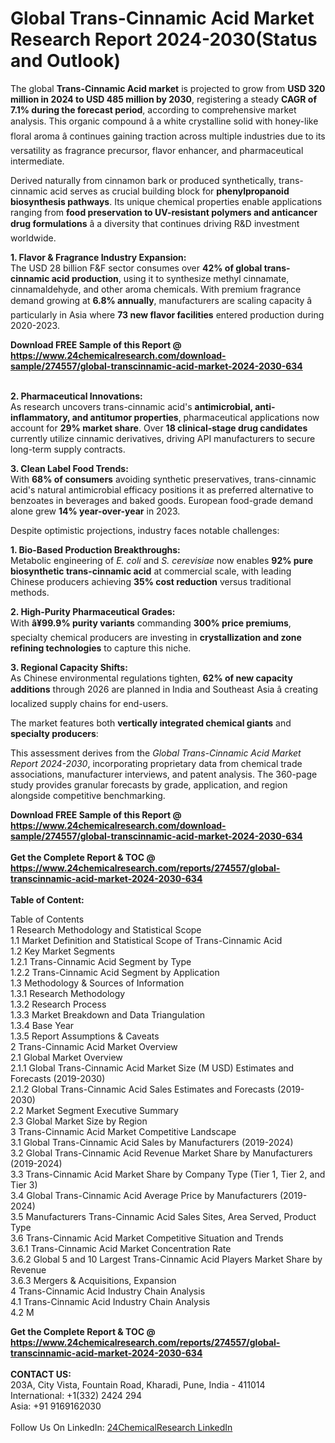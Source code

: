 <h1>Global Trans-Cinnamic Acid Market Research Report 2024-2030(Status and Outlook)</h1><p>The global <strong>Trans-Cinnamic Acid market</strong> is projected to grow from <strong>USD 320 million in 2024 to USD 485 million by 2030</strong>, registering a steady <strong>CAGR of 7.1% during the forecast period</strong>, according to comprehensive market analysis. This organic compound â a white crystalline solid with honey-like floral aroma â continues gaining traction across multiple industries due to its versatility as fragrance precursor, flavor enhancer, and pharmaceutical intermediate.</p><p>Derived naturally from cinnamon bark or produced synthetically, trans-cinnamic acid serves as crucial building block for <strong>phenylpropanoid biosynthesis pathways</strong>. Its unique chemical properties enable applications ranging from <strong>food preservation to UV-resistant polymers and anticancer drug formulations</strong> â a diversity that continues driving R&amp;D investment worldwide.</p><p><strong>1. Flavor &amp; Fragrance Industry Expansion:</strong><br>
The USD 28 billion F&amp;F sector consumes over <strong>42% of global trans-cinnamic acid production</strong>, using it to synthesize methyl cinnamate, cinnamaldehyde, and other aroma chemicals. With premium fragrance demand growing at <strong>6.8% annually</strong>, manufacturers are scaling capacity â particularly in Asia where <strong>73 new flavor facilities</strong> entered production during 2020-2023.</p><div><b>Download FREE Sample of this Report @ 
            <a href="https://www.24chemicalresearch.com/download-sample/274557/global-transcinnamic-acid-market-2024-2030-634">
            https://www.24chemicalresearch.com/download-sample/274557/global-transcinnamic-acid-market-2024-2030-634</a></b></div><br><p><strong>2. Pharmaceutical Innovations:</strong><br>
As research uncovers trans-cinnamic acid's <strong>antimicrobial, anti-inflammatory, and antitumor properties</strong>, pharmaceutical applications now account for <strong>29% market share</strong>. Over <strong>18 clinical-stage drug candidates</strong> currently utilize cinnamic derivatives, driving API manufacturers to secure long-term supply contracts.</p><p><strong>3. Clean Label Food Trends:</strong><br>
With <strong>68% of consumers</strong> avoiding synthetic preservatives, trans-cinnamic acid's natural antimicrobial efficacy positions it as preferred alternative to benzoates in beverages and baked goods. European food-grade demand alone grew <strong>14% year-over-year</strong> in 2023.</p><p>Despite optimistic projections, industry faces notable challenges:</p><p><strong>1. Bio-Based Production Breakthroughs:</strong><br>
Metabolic engineering of <em>E. coli</em> and <em>S. cerevisiae</em> now enables <strong>92% pure biosynthetic trans-cinnamic acid</strong> at commercial scale, with leading Chinese producers achieving <strong>35% cost reduction</strong> versus traditional methods.</p><p><strong>2. High-Purity Pharmaceutical Grades:</strong><br>
With <strong>â¥99.9% purity variants</strong> commanding <strong>300% price premiums</strong>, specialty chemical producers are investing in <strong>crystallization and zone refining technologies</strong> to capture this niche.</p><p><strong>3. Regional Capacity Shifts:</strong><br>
As Chinese environmental regulations tighten, <strong>62% of new capacity additions</strong> through 2026 are planned in India and Southeast Asia â creating localized supply chains for end-users.</p><p>The market features both <strong>vertically integrated chemical giants</strong> and <strong>specialty producers</strong>:</p><p>This assessment derives from the <em>Global Trans-Cinnamic Acid Market Report 2024-2030</em>, incorporating proprietary data from chemical trade associations, manufacturer interviews, and patent analysis. The 360-page study provides granular forecasts by grade, application, and region alongside competitive benchmarking.</p><p>

</p><div><b>Download FREE Sample of this Report @ 
            <a href="https://www.24chemicalresearch.com/download-sample/274557/global-transcinnamic-acid-market-2024-2030-634">
            https://www.24chemicalresearch.com/download-sample/274557/global-transcinnamic-acid-market-2024-2030-634</a></b></div><br><div><b>Get the Complete Report & TOC @ 
            <a href="https://www.24chemicalresearch.com/reports/274557/global-transcinnamic-acid-market-2024-2030-634">
            https://www.24chemicalresearch.com/reports/274557/global-transcinnamic-acid-market-2024-2030-634</a></b></div><br>
            <b>Table of Content:</b><p>Table of Contents<br />
1 Research Methodology and Statistical Scope<br />
1.1 Market Definition and Statistical Scope of Trans-Cinnamic Acid<br />
1.2 Key Market Segments<br />
1.2.1 Trans-Cinnamic Acid Segment by Type<br />
1.2.2 Trans-Cinnamic Acid Segment by Application<br />
1.3 Methodology & Sources of Information<br />
1.3.1 Research Methodology<br />
1.3.2 Research Process<br />
1.3.3 Market Breakdown and Data Triangulation<br />
1.3.4 Base Year<br />
1.3.5 Report Assumptions & Caveats<br />
2 Trans-Cinnamic Acid Market Overview<br />
2.1 Global Market Overview<br />
2.1.1 Global Trans-Cinnamic Acid Market Size (M USD) Estimates and Forecasts (2019-2030)<br />
2.1.2 Global Trans-Cinnamic Acid Sales Estimates and Forecasts (2019-2030)<br />
2.2 Market Segment Executive Summary<br />
2.3 Global Market Size by Region<br />
3 Trans-Cinnamic Acid Market Competitive Landscape<br />
3.1 Global Trans-Cinnamic Acid Sales by Manufacturers (2019-2024)<br />
3.2 Global Trans-Cinnamic Acid Revenue Market Share by Manufacturers (2019-2024)<br />
3.3 Trans-Cinnamic Acid Market Share by Company Type (Tier 1, Tier 2, and Tier 3)<br />
3.4 Global Trans-Cinnamic Acid Average Price by Manufacturers (2019-2024)<br />
3.5 Manufacturers Trans-Cinnamic Acid Sales Sites, Area Served, Product Type<br />
3.6 Trans-Cinnamic Acid Market Competitive Situation and Trends<br />
3.6.1 Trans-Cinnamic Acid Market Concentration Rate<br />
3.6.2 Global 5 and 10 Largest Trans-Cinnamic Acid Players Market Share by Revenue<br />
3.6.3 Mergers & Acquisitions, Expansion<br />
4 Trans-Cinnamic Acid Industry Chain Analysis<br />
4.1 Trans-Cinnamic Acid Industry Chain Analysis<br />
4.2 M</p><div><b>Get the Complete Report & TOC @ 
            <a href="https://www.24chemicalresearch.com/reports/274557/global-transcinnamic-acid-market-2024-2030-634">
            https://www.24chemicalresearch.com/reports/274557/global-transcinnamic-acid-market-2024-2030-634</a></b></div><br><b>CONTACT US:</b><br>
            203A, City Vista, Fountain Road, Kharadi, Pune, India - 411014<br>
            International: +1(332) 2424 294<br>
            Asia: +91 9169162030 <br><br>
            Follow Us On LinkedIn: <a href="https://www.linkedin.com/company/24chemicalresearch/">24ChemicalResearch LinkedIn</a>